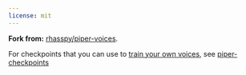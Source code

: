 ```yaml
---
license: mit
---
```


**Fork from:** [rhasspy/piper-voices](https://huggingface.co/rhasspy/piper-voices).

For checkpoints that you can use to [train your own voices](https://github.com/rhasspy/piper/blob/master/TRAINING.md), see [piper-checkpoints](https://huggingface.co/datasets/rhasspy/piper-checkpoints/tree/main)
